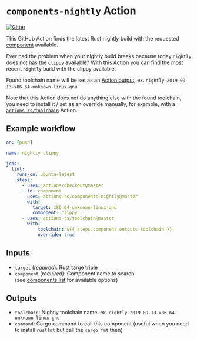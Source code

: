 # `components-nightly` Action

[![Gitter](https://badges.gitter.im/actions-rs/community.svg)](https://gitter.im/actions-rs/community)

This GitHub Action finds the latest Rust nightly build
with the requested [component](https://rust-lang.github.io/rustup-components-history/) available.

Ever had the problem when your nightly build breaks because today `nightly`
does not has the `clippy` available? With this Action you can find the most recent
`nightly` build with the clippy available.

Found toolchain name will be set as an [Action output](https://help.github.com/en/articles/contexts-and-expression-syntax-for-github-actions#steps-context),
ex. `nightly-2019-09-13-x86_64-unknown-linux-gnu`.

Note that this Action does not do anything else with the found toolchain,
you need to install it / set as an override manually, for example,
with a [`actions-rs/toolchain`](https://github.com/actions-rs/toolchain) Action.

## Example workflow

```yaml
on: [push]

name: nightly clippy

jobs:
  lint:
    runs-on: ubuntu-latest
    steps:
      - uses: actions/checkout@master
      - id: component
        uses: actions-rs/components-nightly@master
        with:
          target: x86_64-unknown-linux-gnu
          component: clippy
      - uses: actions-rs/toolchain@master
        with:
            toolchain: ${{ steps.component.outputs.toolchain }}
            override: true
```

## Inputs

* `target` (*required*): Rust targe triple
* `component` (*required*): Component name to search \
    (see [components list](https://rust-lang.github.io/rustup-components-history/) for available options)

## Outputs

* `toolchain`: Nightly toolchain name, ex. `nightly-2019-09-13-x86_64-unknown-linux-gnu`
* `command`: Cargo command to call this component (useful when you need to install `rustfmt` but call the `cargo fmt` then)
